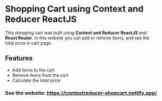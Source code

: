 # Shopping Cart using Context and Reducer ReactJS

This shopping cart was built using **Context and Reducer ReactJS** and **React Router**. In this website you can add or remove items, and see the total price in cart page.

## Features
- Add items to the cart
- Remove items from the cart
- Calculate the total price


### See the website: https://contextreducer-shopcart.netlify.app/
